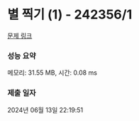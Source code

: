 # 별 찍기 (1) - 242356/1 

[문제 링크](https://level.goorm.io/exam/242356/%EB%B3%84-%EC%B0%8D%EA%B8%B0-1/quiz/1) 

### 성능 요약

메모리: 31.55 MB, 시간: 0.08 ms

### 제출 일자

2024년 06월 13일 22:19:51

